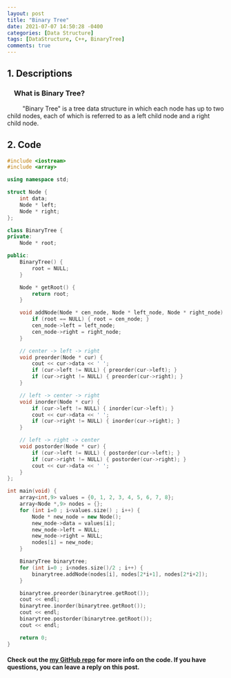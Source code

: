 ```yaml
---
layout: post
title: "Binary Tree"
date: 2021-07-07 14:50:28 -0400
categories: [Data Structure]
tags: [DataStructure, C++, BinaryTree]
comments: true
---
```


## 1. Descriptions
### &nbsp;&nbsp;&nbsp;&nbsp;What is Binary Tree?  
&nbsp;&nbsp;&nbsp;&nbsp;&nbsp;&nbsp;&nbsp;&nbsp; "Binary Tree" is a tree data structure in which each node has up to two child nodes, each of which is referred to as a left child node and a right child node.   

## 2. Code
```cpp
#include <iostream>
#include <array>

using namespace std;

struct Node {
    int data;
    Node * left;
    Node * right;
};

class BinaryTree {
private:
    Node * root;

public:
    BinaryTree() {
        root = NULL;    
    }

    Node * getRoot() {
        return root;
    }

    void addNode(Node * cen_node, Node * left_node, Node * right_node) {
        if (root == NULL) { root = cen_node; }
        cen_node->left = left_node;
        cen_node->right = right_node;
    }

    // center -> left -> right
    void preorder(Node * cur) {
        cout << cur->data << ' ';
        if (cur->left != NULL) { preorder(cur->left); }
        if (cur->right != NULL) { preorder(cur->right); }
    }

    // left -> center -> right
    void inorder(Node * cur) {
        if (cur->left != NULL) { inorder(cur->left); }
        cout << cur->data << ' ';
        if (cur->right != NULL) { inorder(cur->right); }
    }

    // left -> right -> center
    void postorder(Node * cur) {
        if (cur->left != NULL) { postorder(cur->left); }
        if (cur->right != NULL) { postorder(cur->right); }
        cout << cur->data << ' ';
    }
};

int main(void) {
    array<int,9> values = {0, 1, 2, 3, 4, 5, 6, 7, 8};
    array<Node *,9> nodes = {};
    for (int i=0 ; i<values.size() ; i++) {
        Node * new_node = new Node();
        new_node->data = values[i];
        new_node->left = NULL;
        new_node->right = NULL;
        nodes[i] = new_node;
    }

    BinaryTree binarytree;
    for (int i=0 ; i<nodes.size()/2 ; i++) {
        binarytree.addNode(nodes[i], nodes[2*i+1], nodes[2*i+2]);
    }

    binarytree.preorder(binarytree.getRoot());
    cout << endl;
    binarytree.inorder(binarytree.getRoot());
    cout << endl;
    binarytree.postorder(binarytree.getRoot());
    cout << endl;

    return 0;
}
```

#### Check out the [my GitHub repo][hyuk-gh] for more info on the code. If you have questions, you can leave a reply on this post.
[hyuk-gh]:   https://github.com/dlgur1994/Algorithms/tree/master/DataStructure
